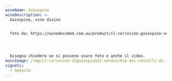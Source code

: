```yaml
---
wineName: Gaiospino
wineDescription: >-
  Gaiospino, vino divino


  foto da: https://winedecoded.com.au/product/il-corincino-gaiospino-verdicchio-dei-castelli-di-jesi-2017/




  bisogna chiedere se si possono usare foto e anche il video.
mainImage: /img/il-corincino-22gaiospino22-verdicchio-dei-castelli-di-jesi-2017.jpeg
vigneti:
  - Spescia
---
```

